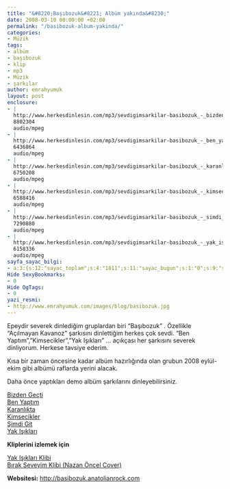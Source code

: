 ```yaml
---
title: "&#8220;Başıbozuk&#8221; Albüm yakında&#8230;"
date: 2008-03-10 00:00:00 +02:00
permalink: "/basibozuk-album-yakinda/"
categories:
- Müzik
tags:
- albüm
- başıbozuk
- klip
- mp3
- Müzik
- şarkılar
author: emrahyumuk
layout: post
enclosure:
- |
  http://www.herkesdinlesin.com/mp3/sevdigimsarkilar-basibozuk_-_bizden_gecti.mp3
  8802304
  audio/mpeg
- |
  http://www.herkesdinlesin.com/mp3/sevdigimsarkilar-basibozuk_-_ben_yaptim.mp3
  6436864
  audio/mpeg
- |
  http://www.herkesdinlesin.com/mp3/sevdigimsarkilar-basibozuk_-_karanlikta.mp3
  6750208
  audio/mpeg
- |
  http://www.herkesdinlesin.com/mp3/sevdigimsarkilar-basibozuk_-_kimsecikler.mp3
  6588416
  audio/mpeg
- |
  http://www.herkesdinlesin.com/mp3/sevdigimsarkilar-basibozuk_-_simdi_git.mp3
  7290880
  audio/mpeg
- |
  http://www.herkesdinlesin.com/mp3/sevdigimsarkilar-basibozuk_-_yak_isiklari.mp3
  6158336
  audio/mpeg
sayfa_sayac_bilgi:
- a:3:{s:12:"sayac_toplam";s:4:"1811";s:11:"sayac_bugun";s:1:"0";s:9:"son_okuma";s:10:"1364744933";}
Hide SexyBookmarks:
- 0
Hide OgTags:
- 0
yazi_resmi:
- http://www.emrahyumuk.com/images/blog/basibozuk.jpg
---
```


Epeydir severek dinlediğim gruplardan biri &#8220;Başıbozuk&#8221; . Özellikle &#8220;Açılmayan Kavanoz&#8221; şarkısını dinlettiğim herkes çok sevdi. &#8220;Ben Yaptım&#8221;,&#8221;Kimsecikler&#8221;,&#8221;Yak Işıkları&#8221; &#8230; açıkçası her şarkısını severek dinliyorum. Herkese tavsiye ederim.

Kısa bir zaman öncesine kadar albüm hazırlığında olan grubun 2008 eylül-ekim gibi albümü raflarda yerini alacak.

Daha önce yaptıkları demo albüm şarkılarını dinleyebilirsiniz.

<!--more-->

[Bizden Geçti][1]  
[Ben Yaptım][2]  
<a href="http://www.herkesdinlesin.com/mp3/sevdigimsarkilar-basibozuk_-_karanlikta.mp3" target="_blank">Karanlıkta</a>  
[Kimsecikler][3]  
[Şimdi Git][4]  
[Yak Işıkları][5]

**Kliplerini izlemek için**

<a href="http://www.youtube.com/watch?v=RIqi11YlV4w" target="_blank">Yak Işıkları Klibi</a>  
<a href="http://www.youtube.com/watch?v=AC5ylpbhqHo" target="_blank">Bırak Seveyim Klibi (Nazan Öncel Cover)</a>

**Websitesi:** <a href="http://basibozuk.anatolianrock.com" target="_blank">http://basibozuk.anatolianrock.com</a>

 [1]: http://www.herkesdinlesin.com/mp3/sevdigimsarkilar-basibozuk_-_bizden_gecti.mp3
 [2]: http://www.herkesdinlesin.com/mp3/sevdigimsarkilar-basibozuk_-_ben_yaptim.mp3
 [3]: http://www.herkesdinlesin.com/mp3/sevdigimsarkilar-basibozuk_-_kimsecikler.mp3
 [4]: http://www.herkesdinlesin.com/mp3/sevdigimsarkilar-basibozuk_-_simdi_git.mp3
 [5]: http://www.herkesdinlesin.com/mp3/sevdigimsarkilar-basibozuk_-_yak_isiklari.mp3